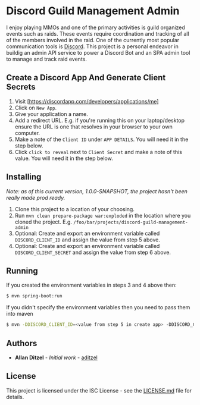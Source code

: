 # Discord Guild Management Admin

I enjoy playing MMOs and one of the primary activities is guild organized events such as raids. These events require coordination and tracking 
of all of the members involved in the raid. One of the currently most popular communication tools is [Discord](https://discordapp.com). This project 
is a personal endeavor in buildig an admin API service to power a Discord Bot and an SPA admin tool to manage and track raid events.

## Create a Discord App And Generate Client Secrets

1. Visit [https://discordapp.com/developers/applications/me]
2. Click on `New App`.
3. Give your application a name.
4. Add a redirect URL. E.g. if you're running this on your laptop/desktop ensure the URL is one that resolves in your browser to your own computer.
5. Make a note of the `Client ID` under `APP DETAILS`. You will need it in the step below.
6. Click `click to reveal` next to `Client Secret` and make a note of this value. You will need it in the step below. 

## Installing

*Note: as of this current version, 1.0.0-SNAPSHOT, the project hasn't been really made prod ready.*

1. Clone this project to a location of your choosing.
2. Run `mvn clean prepare-package war:exploded` in the location where you cloned the project. E.g. `/foo/bar/projects/discord-guild-management-admin`
3. Optional: Create and export an environment variable called `DISCORD_CLIENT_ID` and assign the value from step 5 above.
4. Optional: Create and export an environment variable called `DISCORD_CLIENT_SECRET` and assign the value from step 6 above.

## Running

If you created the environment variables in steps 3 and 4 above then:

```bash
$ mvn spring-boot:run
```

If you didn't specify the environment variables then you need to pass them into maven

```bash
$ mvn -DDISCORD_CLIENT_ID=<value from step 5 in create app> -DDISCORD_CLIENT_SECRET=<value from step 6 in create app> spring-boot:run
```

## Authors

* **Allan Ditzel** - *Initial work* - [aditzel](https://github.com/aditzel)

## License

This project is licensed under the ISC License - see the [LICENSE.md](LICENSE.md) file for details.

